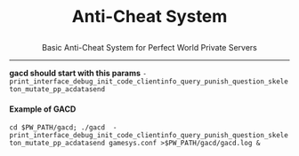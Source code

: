 <p align="center" style="font-size:30px; font-weight:700"> Anti-Cheat System </p>

<p align="center"  >Basic Anti-Cheat System for Perfect World Private Servers</p>

---
**gacd should start with this params**
`-print_interface_debug_init_code_clientinfo_query_punish_question_skeleton_mutate_pp_acdatasend`  

#### Example of GACD
`cd $PW_PATH/gacd; ./gacd  -print_interface_debug_init_code_clientinfo_query_punish_question_skeleton_mutate_pp_acdatasend gamesys.conf >$PW_PATH/gacd/gacd.log & `